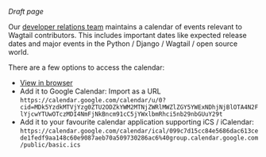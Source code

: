 *Draft page*

Our [developer relations team](https://github.com/wagtail/wagtail/wiki/Developer-relations-team) maintains a calendar of events relevant to Wagtail contributors. This includes important dates like expected release dates and major events in the Python / Django / Wagtail / open source world.

There are a few options to access the calendar:

- [View in browser](https://calendar.google.com/calendar/embed?src=099c7d15cc84e5686dac613cede1fedf9aa148c60e9087aeb70a509730286ac6%40group.calendar.google.com)
- Add it to Google Calendar: Import as a URL `https://calendar.google.com/calendar/u/0?cid=MDk5YzdkMTVjYzg0ZTU2ODZkYWM2MTNjZWRlMWZlZGY5YWExNDhjNjBlOTA4N2FlYjcwYTUwOTczMDI4NmFjNkBncm91cC5jYWxlbmRhci5nb29nbGUuY29t`
- Add it to your favourite calendar application supporting iCS / iCalendar: `https://calendar.google.com/calendar/ical/099c7d15cc84e5686dac613cede1fedf9aa148c60e9087aeb70a509730286ac6%40group.calendar.google.com/public/basic.ics`